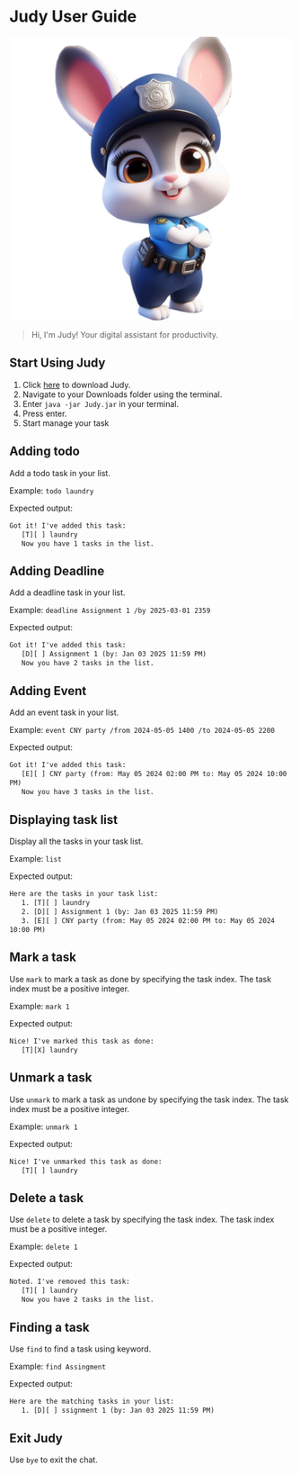 # Judy User Guide

![judy image](./Judy.png)

> Hi, I'm Judy! Your digital assistant for productivity.

## Start Using Judy
1. Click [here]() to download Judy.
2. Navigate to your Downloads folder using the terminal.
3. Enter `java -jar Judy.jar` in your terminal.
4. Press enter.
5. Start manage your task

## Adding todo

Add a todo task in your list.

Example: `todo laundry`

Expected output:
```
Got it! I've added this task:
   [T][ ] laundry
   Now you have 1 tasks in the list. 
```

## Adding Deadline

Add a deadline task in your list.

Example: `deadline Assignment 1 /by 2025-03-01 2359`

Expected output:
```
Got it! I've added this task:
   [D][ ] Assignment 1 (by: Jan 03 2025 11:59 PM)
   Now you have 2 tasks in the list. 
```

## Adding Event

Add an event task in your list.

Example: `event CNY party /from 2024-05-05 1400 /to 2024-05-05 2200`

Expected output:
```
Got it! I've added this task:
   [E][ ] CNY party (from: May 05 2024 02:00 PM to: May 05 2024 10:00 PM)
   Now you have 3 tasks in the list. 
```
## Displaying task list

Display all the tasks in your task list.

Example: `list`

Expected output:
```
Here are the tasks in your task list:
   1. [T][ ] laundry
   2. [D][ ] Assignment 1 (by: Jan 03 2025 11:59 PM)
   3. [E][ ] CNY party (from: May 05 2024 02:00 PM to: May 05 2024 10:00 PM)
```

## Mark a task

Use `mark` to mark a task as done by specifying the task index.
The task index must be a positive integer.

Example: `mark 1`

Expected output:
```
Nice! I've marked this task as done:
   [T][X] laundry
```

## Unmark a task

Use `unmark` to mark a task as undone by specifying the task index.
The task index must be a positive integer.

Example: `unmark 1`

Expected output:
```
Nice! I've unmarked this task as done:
   [T][ ] laundry
```

## Delete a task

Use `delete` to delete a task by specifying the task index.
The task index must be a positive integer.

Example: `delete 1`

Expected output:
```
Noted. I've removed this task:
   [T][ ] laundry
   Now you have 2 tasks in the list.
```

## Finding a task

Use `find` to find a task using keyword.

Example: `find Assingment`

Expected output:
```
Here are the matching tasks in your list:
   1. [D][ ] ssignment 1 (by: Jan 03 2025 11:59 PM)
```

## Exit Judy

Use `bye` to exit the chat.